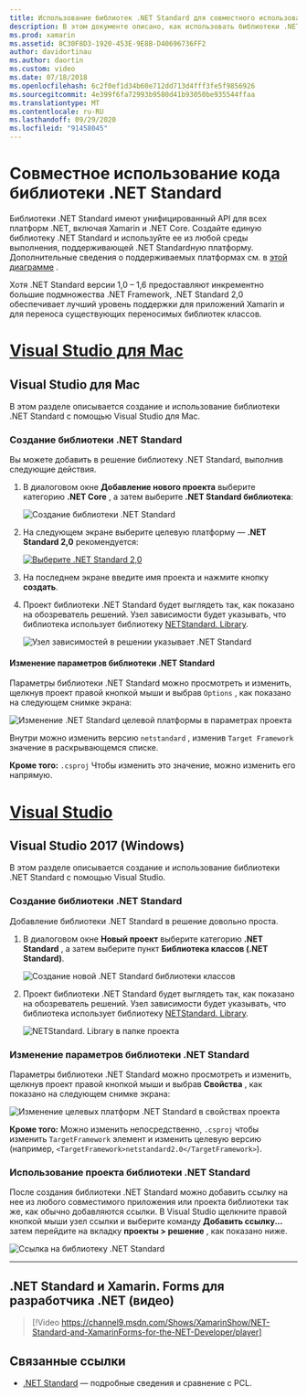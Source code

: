 ```yaml
---
title: Использование библиотек .NET Standard для совместного использования кода
description: В этом документе описано, как использовать библиотеки .NET Standard для совместного использования кода. В нем обсуждается создание библиотеки .NET Standard, изменение ее параметров и использование в приложении.
ms.prod: xamarin
ms.assetid: 8C30F8D3-1920-453E-9E8B-D40696736FF2
author: davidortinau
ms.author: daortin
ms.custom: video
ms.date: 07/18/2018
ms.openlocfilehash: 6c2f0ef1d34b60e712dd713d4fff3fe5f9856926
ms.sourcegitcommit: 4e399f6fa72993b9580d41b93050be935544ffaa
ms.translationtype: MT
ms.contentlocale: ru-RU
ms.lasthandoff: 09/29/2020
ms.locfileid: "91458045"
---
```

# <a name="net-standard-library-code-sharing"></a>Совместное использование кода библиотеки .NET Standard

Библиотеки .NET Standard имеют унифицированный API для всех платформ .NET, включая Xamarin и .NET Core. Создайте единую библиотеку .NET Standard и используйте ее из любой среды выполнения, поддерживающей .NET Standardную платформу. Дополнительные сведения о поддерживаемых платформах см. в [этой диаграмме](/dotnet/standard/net-standard#net-implementation-support) .

Хотя .NET Standard версии 1,0 – 1,6 предоставляют инкрементно большие подмножества .NET Framework, .NET Standard 2,0 обеспечивает лучший уровень поддержки для приложений Xamarin и для переноса существующих переносимых библиотек классов.

# <a name="visual-studio-for-mac"></a>[Visual Studio для Mac](#tab/macos)

## <a name="visual-studio-for-mac"></a>Visual Studio для Mac

В этом разделе описывается создание и использование библиотеки .NET Standard с помощью Visual Studio для Mac.

### <a name="creating-a-net-standard-library"></a>Создание библиотеки .NET Standard

Вы можете добавить в решение библиотеку .NET Standard, выполнив следующие действия.

1. В диалоговом окне **Добавление нового проекта** выберите категорию **.NET Core** , а затем выберите **.NET Standard библиотека**:

    ![Создание библиотеки .NET Standard](net-standard-images/vsm01-m157.png "Создание новой библиотеки .NET Standard")

2. На следующем экране выберите целевую платформу — **.NET Standard 2,0** рекомендуется:

    [![Выберите .NET Standard 2,0](net-standard-images/vsm01a-m157-sml.png)](net-standard-images/vsm01a-m157.png#lightbox)

3. На последнем экране введите имя проекта и нажмите кнопку **создать**.

4. Проект библиотеки .NET Standard будет выглядеть так, как показано на обозреватель решений. Узел зависимости будет указывать, что библиотека использует библиотеку [NETStandard. Library](https://www.nuget.org/packages/NETStandard.Library/).

    ![Узел зависимостей в решении указывает .NET Standard](net-standard-images/vsm02-m157.png)

#### <a name="editing-net-standard-library-settings"></a>Изменение параметров библиотеки .NET Standard

Параметры библиотеки .NET Standard можно просмотреть и изменить, щелкнув проект правой кнопкой мыши и выбрав `Options` , как показано на следующем снимке экрана:

![Изменение .NET Standard целевой платформы в параметрах проекта](net-standard-images/vsm03-m157.png "Изменение версии .NET Standard целевой платформы в параметрах проекта")

Внутри можно изменить версию `netstandard` , изменив `Target Framework` значение в раскрывающемся списке.

**Кроме того:** `.csproj` Чтобы изменить это значение, можно изменить его напрямую.

# <a name="visual-studio"></a>[Visual Studio](#tab/windows)

## <a name="visual-studio-2017-windows"></a>Visual Studio 2017 (Windows)

В этом разделе описывается создание и использование библиотеки .NET Standard с помощью Visual Studio.

### <a name="creating-a-net-standard-library"></a>Создание библиотеки .NET Standard

Добавление библиотеки .NET Standard в решение довольно проста.

1. В диалоговом окне **Новый проект** выберите категорию **.NET Standard** , а затем выберите пункт **Библиотека классов (.NET Standard)**.

    ![Создание новой .NET Standard библиотеки классов](net-standard-images/vs01-w157.png "Создать новую библиотеку классов .NET Standard")

2. Проект библиотеки .NET Standard будет выглядеть так, как показано на обозреватель решений. Узел зависимости будет указывать, что библиотека использует библиотеку [NETStandard. Library](https://www.nuget.org/packages/NETStandard.Library/).

    ![NETStandard. Library в папке проекта](net-standard-images/vs02-w157.png "Проект .NET Standard в решении")

### <a name="editing-net-standard-library-settings"></a>Изменение параметров библиотеки .NET Standard

Параметры библиотеки .NET Standard можно просмотреть и изменить, щелкнув проект правой кнопкой мыши и выбрав **Свойства** , как показано на следующем снимке экрана:

![Изменение целевых платформ .NET Standard в свойствах проекта](net-standard-images/vs03-w157.png "Ссылка на библиотеку .NET Standard так же, как другие проекты")

**Кроме того:** Можно изменить непосредственно, `.csproj` чтобы изменить `TargetFramework` элемент и изменить целевую версию (например, `<TargetFramework>netstandard2.0</TargetFramework>`).

### <a name="using-a-net-standard-library-project"></a>Использование проекта библиотеки .NET Standard

После создания библиотеки .NET Standard можно добавить ссылку на нее из любого совместимого приложения или проекта библиотеки так же, как обычно добавляются ссылки. В Visual Studio щелкните правой кнопкой мыши узел ссылки и выберите команду **Добавить ссылку...** затем перейдите на вкладку **проекты > решение** , как показано ниже.

![Ссылка на библиотеку .NET Standard](net-standard-images/vs04.png "В Visual Studio щелкните правой кнопкой мыши узел ссылки и выберите команду Добавить ссылку... затем перейдите на вкладку проекты решений, как показано ниже.")

-----

## <a name="net-standard-and-xamarinforms-for-the-net-developer-video"></a>.NET Standard и Xamarin. Forms для разработчика .NET (видео)

> [!Video https://channel9.msdn.com/Shows/XamarinShow/NET-Standard-and-XamarinForms-for-the-NET-Developer/player]

## <a name="related-links"></a>Связанные ссылки

* [.NET Standard](/dotnet/standard/net-standard) — подробные сведения и сравнение с PCL.